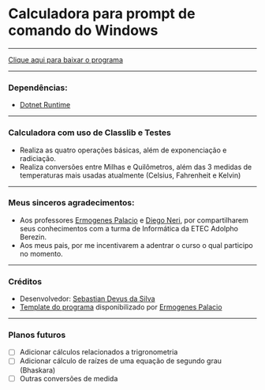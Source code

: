 # Calculadora para prompt de comando do Windows

---

[Clique aqui para baixar o programa](https://github.com/SebastianDevus/Calculadora/raw/main/dist/Calculadora.zip)

---

### Dependências: 
- [Dotnet Runtime](https://dotnet.microsoft.com/en-us/download/dotnet/6.0/runtime)

---

### Calculadora com uso de Classlib e Testes 
- Realiza as quatro operações básicas, além de exponenciação e radiciação.
- Realiza conversões entre Milhas e Quilômetros, além das 3 medidas de temperaturas mais usadas atualmente (Celsius, Fahrenheit e Kelvin)

---

### Meus sinceros agradecimentos: 
- Aos professores [Ermogenes Palacio](https://github.com/ermogenes) e [Diego Neri](https://github.com/diegoneri), por compartilharem seus conhecimentos com 	a turma de Informática da ETEC Adolpho Berezin. 
- Aos meus pais, por me incentivarem a adentrar o curso o qual participo no momento.

---

### Créditos 
- Desenvolvedor: [Sebastian Devus da Silva](https://github.com/SebastianDevus)
- [Template do programa](https://github.com/ermogenes/calculadora-2022-final) disponibilizado por [Ermogenes Palacio](https://github.com/ermogenes)

---

### Planos futuros
- [ ] Adicionar cálculos relacionados a trigronometria
- [ ] Adicionar cálculo de raízes de uma equação de segundo grau (Bhaskara)
- [ ] Outras conversões de medida
